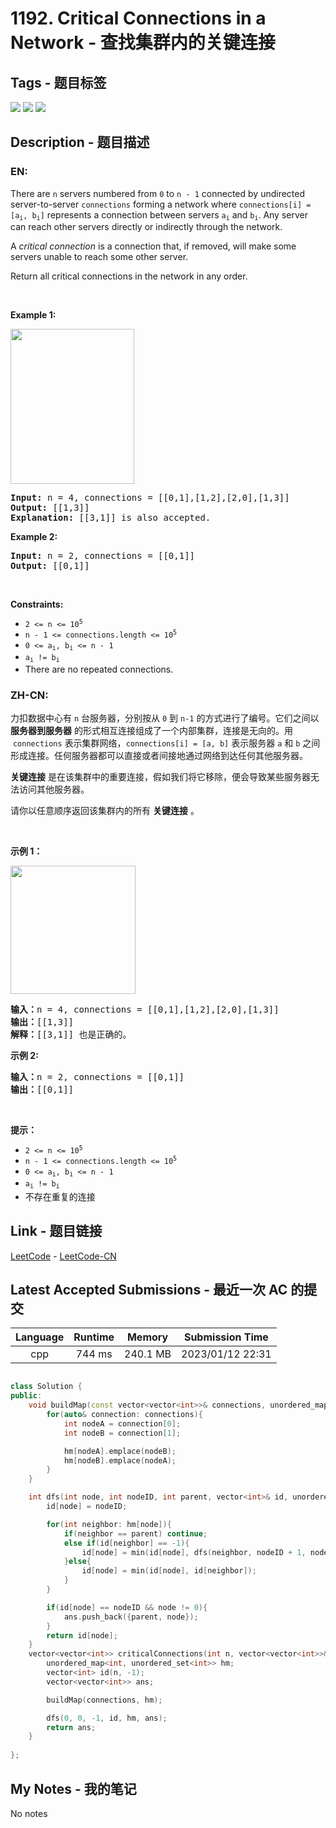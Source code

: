
# 1192. Critical Connections in a Network - 查找集群内的关键连接

## Tags - 题目标签

 <img src="https://img.shields.io/badge/Depth First Search-深度优先搜索-blue.svg">   <img src="https://img.shields.io/badge/Graph-图-blue.svg">   <img src="https://img.shields.io/badge/Biconnected Component-双连通分量-blue.svg">  


## Description - 题目描述

### EN:
<p>There are <code>n</code> servers numbered from <code>0</code> to <code>n - 1</code> connected by undirected server-to-server <code>connections</code> forming a network where <code>connections[i] = [a<sub>i</sub>, b<sub>i</sub>]</code> represents a connection between servers <code>a<sub>i</sub></code> and <code>b<sub>i</sub></code>. Any server can reach other servers directly or indirectly through the network.</p>

<p>A <em>critical connection</em> is a connection that, if removed, will make some servers unable to reach some other server.</p>

<p>Return all critical connections in the network in any order.</p>

<p>&nbsp;</p>
<p><strong class="example">Example 1:</strong></p>
<img alt="" src="https://assets.leetcode.com/uploads/2019/09/03/1537_ex1_2.png" style="width: 198px; height: 248px;" />
<pre>
<strong>Input:</strong> n = 4, connections = [[0,1],[1,2],[2,0],[1,3]]
<strong>Output:</strong> [[1,3]]
<strong>Explanation:</strong> [[3,1]] is also accepted.
</pre>

<p><strong class="example">Example 2:</strong></p>

<pre>
<strong>Input:</strong> n = 2, connections = [[0,1]]
<strong>Output:</strong> [[0,1]]
</pre>

<p>&nbsp;</p>
<p><strong>Constraints:</strong></p>

<ul>
	<li><code>2 &lt;= n &lt;= 10<sup>5</sup></code></li>
	<li><code>n - 1 &lt;= connections.length &lt;= 10<sup>5</sup></code></li>
	<li><code>0 &lt;= a<sub>i</sub>, b<sub>i</sub> &lt;= n - 1</code></li>
	<li><code>a<sub>i</sub> != b<sub>i</sub></code></li>
	<li>There are no repeated connections.</li>
</ul>


### ZH-CN:
<p>力扣数据中心有&nbsp;<code>n</code>&nbsp;台服务器，分别按从&nbsp;<code>0</code>&nbsp;到&nbsp;<code>n-1</code>&nbsp;的方式进行了编号。它们之间以 <strong>服务器到服务器</strong> 的形式相互连接组成了一个内部集群，连接是无向的。用 &nbsp;<code>connections</code> 表示集群网络，<code>connections[i] = [a, b]</code>&nbsp;表示服务器 <code>a</code>&nbsp;和 <code>b</code>&nbsp;之间形成连接。任何服务器都可以直接或者间接地通过网络到达任何其他服务器。</p>

<p><strong>关键连接</strong><em> </em>是在该集群中的重要连接，假如我们将它移除，便会导致某些服务器无法访问其他服务器。</p>

<p>请你以任意顺序返回该集群内的所有 <strong>关键连接</strong> 。</p>

<p>&nbsp;</p>

<p><strong>示例 1：</strong></p>

<p><strong><img alt="" src="https://assets.leetcode-cn.com/aliyun-lc-upload/original_images/critical-connections-in-a-network.png" style="height: 205px; width: 200px;" /></strong></p>

<pre>
<strong>输入：</strong>n = 4, connections = [[0,1],[1,2],[2,0],[1,3]]
<strong>输出：</strong>[[1,3]]
<strong>解释：</strong>[[3,1]] 也是正确的。</pre>

<p><strong>示例 2:</strong></p>

<pre>
<b>输入：</b>n = 2, connections = [[0,1]]
<b>输出：</b>[[0,1]]
</pre>

<p>&nbsp;</p>

<p><strong>提示：</strong></p>

<ul>
	<li><code>2 &lt;= n &lt;= 10<sup>5</sup></code></li>
	<li><code>n - 1 &lt;= connections.length &lt;= 10<sup>5</sup></code></li>
	<li><code>0 &lt;= a<sub>i</sub>, b<sub>i</sub> &lt;= n - 1</code></li>
	<li><code>a<sub>i</sub> != b<sub>i</sub></code></li>
	<li>不存在重复的连接</li>
</ul>



## Link - 题目链接

[LeetCode](https://leetcode.com/problems/critical-connections-in-a-network/description/)  -  [LeetCode-CN](https://leetcode.cn/problems/critical-connections-in-a-network/description/)
## Latest Accepted Submissions - 最近一次 AC 的提交


| Language | Runtime | Memory | Submission Time |
|:---:|:---:|:---:|:---:|
| cpp  | 744 ms | 240.1 MB | 2023/01/12 22:31 |

```cpp

class Solution {
public:
    void buildMap(const vector<vector<int>>& connections, unordered_map<int, unordered_set<int>>& hm){
        for(auto& connection: connections){
            int nodeA = connection[0];
            int nodeB = connection[1];

            hm[nodeA].emplace(nodeB);
            hm[nodeB].emplace(nodeA);
        }
    }

    int dfs(int node, int nodeID, int parent, vector<int>& id, unordered_map<int, unordered_set<int>>& hm, vector<vector<int>>& ans){
        id[node] = nodeID;

        for(int neighbor: hm[node]){
            if(neighbor == parent) continue;
            else if(id[neighbor] == -1){
                id[node] = min(id[node], dfs(neighbor, nodeID + 1, node, id, hm, ans));
            }else{
                id[node] = min(id[node], id[neighbor]);
            }
        }

        if(id[node] == nodeID && node != 0){
            ans.push_back({parent, node});
        }
        return id[node];
    }
    vector<vector<int>> criticalConnections(int n, vector<vector<int>>& connections) {
        unordered_map<int, unordered_set<int>> hm;
        vector<int> id(n, -1);
        vector<vector<int>> ans;

        buildMap(connections, hm);

        dfs(0, 0, -1, id, hm, ans);
        return ans;
    }
    
};

```
## My Notes - 我的笔记


No notes

